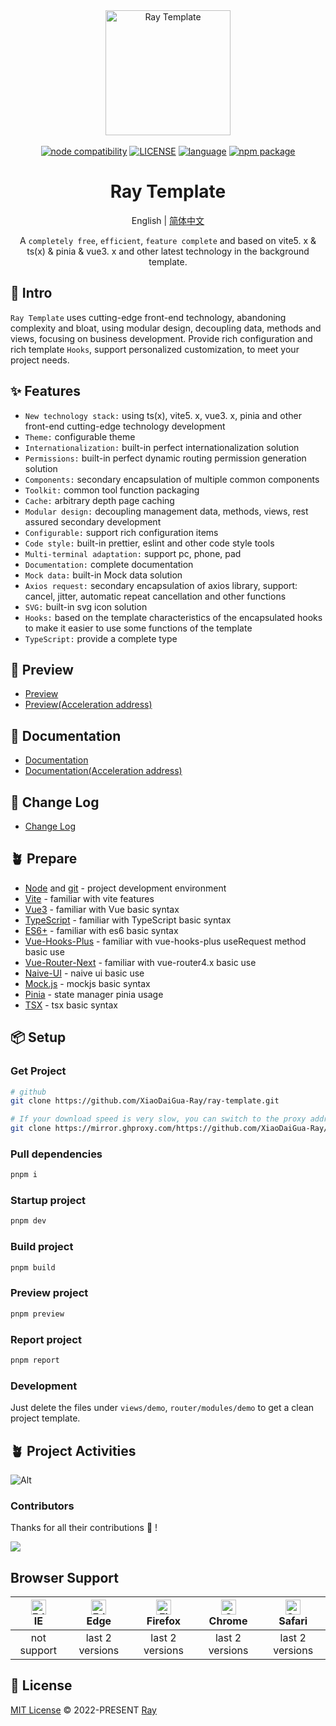 <div align="center">
  <a href="https://github.com/XiaoDaiGua-Ray/ray-template">
    <img
      alt="Ray Template"
      width="200"
      height="200"
      src="https://avatars.githubusercontent.com/u/51957438?v=4"
    />
  </a>
  <br />
  <br />
  <a href="https://nodejs.org/en/about/previous-releases"><img src="https://img.shields.io/node/v/vite.svg" alt="node compatibility"></a>
  <a href="https://github.com/XiaoDaiGua-Ray/ray-template/blob/main/LICENSE"
    ><img
      src="https://img.shields.io/github/license/XiaoDaiGua-Ray/ray-template"
      alt="LICENSE"
  /></a>
  <a href="#badge"><img src="https://img.shields.io/github/languages/top/XiaoDaiGua-Ray/ray-template" alt="language"></a>
  <a href="https://www.npmjs.com/package/ray-template"><img src="https://img.shields.io/npm/v/ray-template" alt="npm package"></a>
</div>

<div align="center">

# Ray Template

English | [简体中文](https://github.com/XiaoDaiGua-Ray/ray-template/blob/main/README.zh-CN.md)

A `completely free`, `efficient`, `feature complete` and based on vite5. x & ts(x) & pinia & vue3. x and other latest technology in the background template.

</div>

## 🌻 Intro

`Ray Template` uses cutting-edge front-end technology, abandoning complexity and bloat, using modular design, decoupling data, methods and views, focusing on business development. Provide rich configuration and rich template `Hooks`, support personalized customization, to meet your project needs.

## ✨ Features

- `New technology stack:` using ts(x), vite5. x, vue3. x, pinia and other front-end cutting-edge technology development
- `Theme:` configurable theme
- `Internationalization:` built-in perfect internationalization solution
- `Permissions:` built-in perfect dynamic routing permission generation solution
- `Components:` secondary encapsulation of multiple common components
- `Toolkit:` common tool function packaging
- `Cache:` arbitrary depth page caching
- `Modular design:` decoupling management data, methods, views, rest assured secondary development
- `Configurable:` support rich configuration items
- `Code style:` built-in prettier, eslint and other code style tools
- `Multi-terminal adaptation:` support pc, phone, pad
- `Documentation:` complete documentation
- `Mock data:` built-in Mock data solution
- `Axios request:` secondary encapsulation of axios library, support: cancel, jitter, automatic repeat cancellation and other functions
- `SVG:` built-in svg icon solution
- `Hooks:` based on the template characteristics of the encapsulated hooks to make it easier to use some functions of the template
- `TypeScript:` provide a complete type

## 👀 Preview

- [Preview](https://xiaodaigua-ray.github.io/ray-template/#/)
- [Preview(Acceleration address)](https://ray-template.yunkuangao.com/#/)

## 📌 Documentation

- [Documentation](https://xiaodaigua-ray.github.io/ray-template-doc/)
- [Documentation(Acceleration address)](https://ray-template.yunkuangao.com/ray-template-doc/)

## 🔋 Change Log

- [Change Log](https://github.com/XiaoDaiGua-Ray/xiaodaigua-ray.github.io/blob/main/CHANGELOG.md)

## 🪴 Prepare

- [Node](http://nodejs.org/) and [git](https://git-scm.com/) - project development environment
- [Vite](https://vitejs.dev/) - familiar with vite features
- [Vue3](https://v3.vuejs.org/) - familiar with Vue basic syntax
- [TypeScript](https://www.typescriptlang.org/) - familiar with TypeScript basic syntax
- [ES6+](http://es6.ruanyifeng.com/) - familiar with es6 basic syntax
- [Vue-Hooks-Plus](https://inhiblabcore.github.io/docs/hooks/) - familiar with vue-hooks-plus useRequest method basic use
- [Vue-Router-Next](https://next.router.vuejs.org/) - familiar with vue-router4.x basic use
- [Naive-UI](https://www.naiveui.com) - naive ui basic use
- [Mock.js](https://github.com/nuysoft/Mock) - mockjs basic syntax
- [Pinia](https://pinia.vuejs.org/zh/introduction.html) - state manager pinia usage
- [TSX](https://github.com/vuejs/babel-plugin-jsx/blob/main/packages/babel-plugin-jsx/README-zh_CN.md) - tsx basic syntax

## 📦 Setup

### Get Project

```sh
# github
git clone https://github.com/XiaoDaiGua-Ray/ray-template.git

# If your download speed is very slow, you can switch to the proxy address below
git clone https://mirror.ghproxy.com/https://github.com/XiaoDaiGua-Ray/ray-template.git
```

### Pull dependencies

```sh
pnpm i
```

### Startup project

```sh
pnpm dev
```

### Build project

```sh
pnpm build
```

### Preview project

```sh
pnpm preview
```

### Report project

```sh
pnpm report
```

### Development

Just delete the files under `views/demo`, `router/modules/demo` to get a clean project template.

## 🪴 Project Activities

![Alt](https://repobeats.axiom.co/api/embed/fab6071297ab281913a42f07a2779b488cfd62b8.svg 'Repobeats analytics image')

### Contributors

Thanks for all their contributions 🐝 !

<a href="https://github.com/XiaoDaiGua-Ray/ray-template/graphs/contributors">
  <img src="https://contrib.rocks/image?repo=XiaoDaiGua-Ray/ray-template" />
</a>

## Browser Support

| [<img src="https://raw.githubusercontent.com/alrra/browser-logos/master/src/edge/edge_48x48.png" alt=" Edge" width="24px" height="24px" />](http://godban.github.io/browsers-support-badges/)</br>IE | [<img src="https://raw.githubusercontent.com/alrra/browser-logos/master/src/edge/edge_48x48.png" alt=" Edge" width="24px" height="24px" />](http://godban.github.io/browsers-support-badges/)</br>Edge | [<img src="https://raw.githubusercontent.com/alrra/browser-logos/master/src/firefox/firefox_48x48.png" alt="Firefox" width="24px" height="24px" />](http://godban.github.io/browsers-support-badges/)</br>Firefox | [<img src="https://raw.githubusercontent.com/alrra/browser-logos/master/src/chrome/chrome_48x48.png" alt="Chrome" width="24px" height="24px" />](http://godban.github.io/browsers-support-badges/)</br>Chrome | [<img src="https://raw.githubusercontent.com/alrra/browser-logos/master/src/safari/safari_48x48.png" alt="Safari" width="24px" height="24px" />](http://godban.github.io/browsers-support-badges/)</br>Safari |
| :--------------------------------------------------------------------------------------------------------------------------------------------------------------------------------------------------: | :----------------------------------------------------------------------------------------------------------------------------------------------------------------------------------------------------: | :---------------------------------------------------------------------------------------------------------------------------------------------------------------------------------------------------------------: | :-----------------------------------------------------------------------------------------------------------------------------------------------------------------------------------------------------------: | :-----------------------------------------------------------------------------------------------------------------------------------------------------------------------------------------------------------: |
|                                                                                             not support                                                                                              |                                                                                            last 2 versions                                                                                             |                                                                                                  last 2 versions                                                                                                  |                                                                                                last 2 versions                                                                                                |                                                                                                last 2 versions                                                                                                |

## 📄 License

[MIT License](https://github.com/XiaoDaiGua-Ray/ray-template/blob/main/LICENSE) © 2022-PRESENT [Ray](https://github.com/XiaoDaiGua-Ray)
